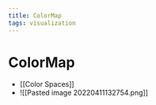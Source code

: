 ```yaml
---
title: ColorMap
tags: visualization
---
```


# ColorMap
- [[Color Spaces]]
- ![[Pasted image 20220411132754.png]]














